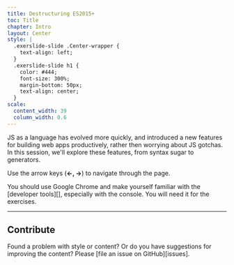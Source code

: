 ```yaml
---
title: Destructuring ES2015+
toc: Title
chapter: Intro
layout: Center
style: |
  .exerslide-slide .Center-wrapper {
    text-align: left;
  }
  .exerslide-slide h1 {
    color: #444;
    font-size: 300%;
    margin-bottom: 50px;
    text-align: center;
  }
scale:
  content_width: 39
  column_width: 0.6
---
```


JS as a language has evolved more quickly, and introduced a new features for building web apps productively, rather then worrying about JS gotchas. In this session, we'll explore these features, from syntax sugar to generators.

Use the arrow keys (**&larr;, &rarr;**) to navigate through the page.

You should use Google Chrome and make yourself
familiar with the [developer tools][], especially with the console.
You will need it for the exercises.

---

## Contribute

Found a problem with style or content? Or do you have suggestions for improving
the content?  Please [file an issue on GitHub][issues].
